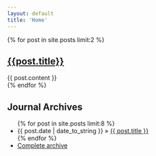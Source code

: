 ```yaml
---
layout: default
title: 'Home'
---
```


{% for post in site.posts limit:2 %}
## <a href='{{post.url}}'>{{post.title}}</a>
<div id="entry-content">
    {{ post.content }}
</div>
{% endfor %}


<h2>Journal Archives</h2>
<ul class="posts">
{% for post in site.posts limit:8 %}
<li><span>{{ post.date | date_to_string }}</span> &raquo; <a href="{{ post.url }}">{{ post.title }}</a></li>
{% endfor %}
<li><a href="/archives">Complete archive</a></li>
</ul>
